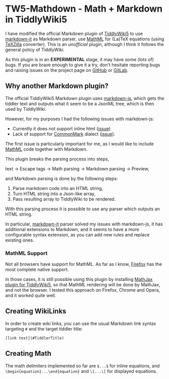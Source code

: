 # TW5-Mathdown - Math + Markdown in TiddlyWiki5

I have modified the official Markdown plugin of [TiddlyWiki5](http://tiddlywiki.com) to use [markdown-it](https://github.com/markdown-it/markdown-it) as Markdown parser, use [MathML](http://en.wikipedia.org/wiki/MathML) for (La)TeX equations (using [TeXZilla](https://github.com/fred-wang/TeXZilla) converter). This is an *unofficial* plugin, although I think it follows the general policy of TiddlyWiki.

As this plugin is in an **EXPERIMENTAL** stage, it may have some (lots of) bugs. If you are brave enough to give it a try, don't hesitate reporting bugs and raising issues on the project page on [GitHub](https://github.com/padawanphysicist/tw5-mathdown) or [GitLab](https://gitlab.com/padawanphysicist/tw5-mathdown).

## Why another Markdown plugin?

The official TiddlyWiki5 Markdown plugin uses [markdown-js](https://github.com/evilstreak/markdown-js), which gets the tiddler text and outputs what it seem to be a JsonML tree, which is then used by TiddlyWiki.

However, for my purposes I had the following issues with markdown-js:

- Currently it does not support inline html ([issue](https://github.com/evilstreak/markdown-js/issues/219))
- Lack of support for [CommonMark](http://commonmark.org/) dialect ([issue](https://github.com/evilstreak/markdown-js/issues/210)).

The first issue is particularly important for me, as I would like to include [MathML](http://en.wikipedia.org/wiki/MathML) code together with Markdown.

This plugin breaks the parsing process into steps,

text → Escape tags → Math parsing → Markdown parsing → Preview,

and Markdown parsing is done by the following steps:

1. Parse markdown code into an HTML string,
2. Turn HTML string into a Json-like array,
3. Pass resulting array to TiddlyWiki to be rendered.

With this parsing process it is possible to use any parser which outputs an HTML string.

In particular, [markdown-it](https://github.com/markdown-it/markdown-it) parser solved my issues with markdown-js, it has additional extensions to Markdown, and it seems to have a more configurable syntax extension, as you can add new rules and replace existing ones.

### MathML Support
Not all browsers have support for MathML. As far as I know, [Firefox](https://www.mozilla.org/en-US/firefox/new/) has the most complete native support.

In those cases, it is still possible using this plugin by installing [MathJax plugin for TiddlyWiki5](http://mathjax-tw5.kantorsite.net/), so that MathML rendering will be done by MathJax, and not the browser. I tested this approach on Firefox, Chrome and Opera, and it worked quite well.

## Creating WikiLinks

In order to create wiki links, you can use the usual Markdown link syntax targeting `#` and the target tiddler title:

```
[link text](#TiddlerTitle)
```

## Creating Math
The math delimiters implemented so far are `$...$` for inline equations, and `\begin{equation}...\end{equation}` and `\[...\]` for displayed equations.
